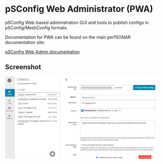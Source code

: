 # pSConfig Web Administrator (PWA)

pSConfig Web-based administration GUI and tools to publish configs in pSConfig/MeshConfig formats.

Documentation for PWA can be found on the main perfSONAR documentation site:

[pSConfig Web Admin documentation](http://docs.perfsonar.net/pwa.html)

## Screenshot

![Alt text](docs/pwa.png "pwa screenshot")


